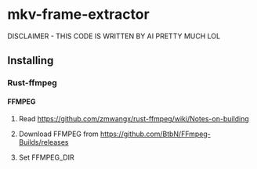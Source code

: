 # mkv-frame-extractor

DISCLAIMER - THIS CODE IS WRITTEN BY AI PRETTY MUCH LOL

## Installing

### Rust-ffmpeg

#### FFMPEG

1. Read https://github.com/zmwangx/rust-ffmpeg/wiki/Notes-on-building

2. Download FFMPEG from https://github.com/BtbN/FFmpeg-Builds/releases

3. Set FFMPEG_DIR

